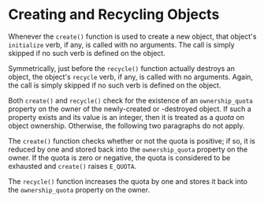 # Creating and Recycling Objects

Whenever the `create()` function is used to create a new object, that object's `initialize` verb, if any, is called with
no arguments. The call is simply skipped if no such verb is defined on the object.

Symmetrically, just before the `recycle()` function actually destroys an object, the object's `recycle` verb, if any, is
called with no arguments. Again, the call is simply skipped if no such verb is defined on the object.

Both `create()` and `recycle()` check for the existence of an `ownership_quota` property on the owner of the
newly-created or -destroyed object. If such a property exists and its value is an integer, then it is treated as a
_quota_ on object ownership. Otherwise, the following two paragraphs do not apply.

The `create()` function checks whether or not the quota is positive; if so, it is reduced by one and stored back into
the `ownership_quota` property on the owner. If the quota is zero or negative, the quota is considered to be exhausted
and `create()` raises `E_QUOTA`.

The `recycle()` function increases the quota by one and stores it back into the `ownership_quota` property on the owner.
